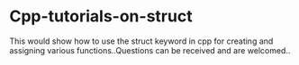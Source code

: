# Cpp-tutorials-on-struct
This would show how to use the struct keyword in cpp for creating and assigning various functions..Questions can be received and are welcomed..
